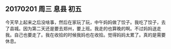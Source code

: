 ## 20170201  周三  息县  初五

 今天早上起来之后没啥事，然后在家玩了玩，中午妈妈做了饺子。我吃了饺子，去了县城。因为第二天还是要去郑州，要上班。我走的也算晚的啊。不过妈妈送走我。自己也要走了。我在收拾的时候我妈也在收拾。觉得妈妈太累了。真的是需要休息。

